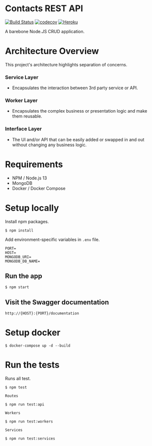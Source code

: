 # Contacts REST API
[![Build Status](https://travis-ci.com/justinetabin/contacts-service.svg?branch=master)](https://travis-ci.com/justinetabin/contacts-service)
[![codecov](https://codecov.io/gh/justinetabin/contacts-service/branch/master/graph/badge.svg)](https://codecov.io/gh/justinetabin/contacts-service)
[![Heroku](https://heroku-badge.herokuapp.com/?app=contacts-service&root=contacts&svg=1)](https://contacts-service.herokuapp.com/documentation)


A barebone Node.JS CRUD application.

# Architecture Overview
This project's architecture highlights separation of concerns.

### Service Layer
- Encapsulates the interaction between 3rd party service or API. 

### Worker Layer
- Encapsulates the complex business or presentation logic and make them reusable.

### Interface Layer
- The UI and/or API that can be easily added or swapped in and out without changing any business logic.

# Requirements
- NPM / Node.js 13
- MongoDB
- Docker / Docker Compose

# Setup locally
Install npm packages.
```
$ npm install
```
Add environment-specific variables in `.env` file.
```
PORT=
HOST=
MONGODB_URI=
MONGODB_DB_NAME=
```

## Run the app
```
$ npm start
```

## Visit the Swagger documentation
```
http://{HOST}:{PORT}/documentation
```

# Setup docker
```
$ docker-compose up -d --build
```

# Run the tests
Runs all test.
```
$ npm test
```
`Routes`
```
$ npm run test:api
```
`Workers`
``` 
$ npm run test:workers
```
`Services`
```
$ npm run test:services
```
